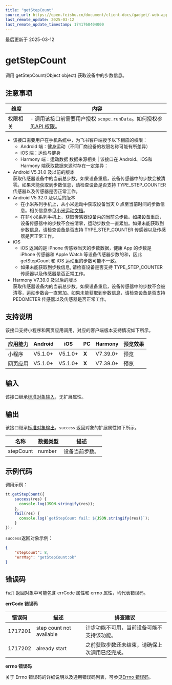 ```yaml
---
title: "getStepCount"
source_url: https://open.feishu.cn/document/client-docs/gadget/-web-app-api/sport-and-health/getstepcount
last_remote_update: 2025-03-12
last_remote_update_timestamp: 1741768404000
---
```

最后更新于 2025-03-12

# getStepCount

调用 getStepCount(Object object) 获取设备中的步数信息。

## 注意事项

维度 | 内容
--- | ---
权限相关 | - 调用该接口前需要用户授权 `scope.runData`。如何授权参见[API 权限](https://open.feishu.cn/document/uYjL24iN/uITMuITMuITM)。  
- 该接口需要用户在手机系统中，为飞书客户端授予以下相应的权限：  
	- Android 端：健身运动（不同厂商设备的权限名称可能有所差异）  
	- iOS 端：运动与健身  
    - Harmony 端：运动数据
数据来源相关 | 该接口在 Android、iOS和Harmony 端获取数据来源时存在一定差异：  
- Android V5.31.0 及以前的版本  
  获取传感器设备中的当前总步数。如果设备重启，设备传感器中的步数会被清零。如果未能获取到步数信息，请检查设备是否支持 TYPE_STEP_COUNTER 传感器以及传感器是否正常工作。  
- Android V5.32.0 及以后的版本  
	- 在小米系列手机上，从小米运动中获取设备当天 0 点至当前时间的步数信息。相关信息参见[小米运动文档](https://dev.mi.com/console/doc/detail?pId=2487)。  
	- 在非小米系列手机上，获取传感器设备内的当前总步数。如果设备重启，设备传感器中的步数不会被清零，运动步数会一直累加。如果未能获取到步数信息，请检查设备是否支持 TYPE_STEP_COUNTER 传感器以及传感器是否正常工作。  
- iOS  
  - iOS 返回的是 iPhone 传感器当天的步数数据，健康 App 的步数是 iPhone 传感器和 Apple Watch 等设备传感器步数的和，因此 getStepCount 和 iOS 运动里的步数可能不一致。  
  - 如果未能获取到步数信息, 请检查设备是否支持 TYPE_STEP_COUNTER 传感器以及传感器是否正常工作。  
- Harmony V7.39.0 及以后的版本  
  获取传感器设备内的当前总步数。如果设备重启，设备传感器中的步数不会被清零，运动步数会一直累加。如果未能获取到步数信息，请检查设备是否支持 PEDOMETER 传感器以及传感器是否正常工作。

## 支持说明

该接口支持小程序和网页应用调用，对应的客户端版本支持情况如下所示。

应用能力 | Android | iOS | PC | Harmony | 预览效果
--- | --- | --- | --- | --- | ---
小程序 | V5.1.0+ | V5.1.0+ | **X** | V7.39.0+ | 预览
网页应用 | V5.1.0+ | V5.1.0+ | **X** | V7.39.0+ | 预览

## 输入

该接口继承[标准对象输入](https://open.feishu.cn/document/uYjL24iN/ukzNy4SO3IjL5cjM)，无扩展属性。

## 输出

该接口继承[标准对象输出](https://open.feishu.cn/document/uYjL24iN/ukzNy4SO3IjL5cjM#8c92acb8)，`success` 返回对象的扩展属性如下所示。

名称 | 数据类型 | 描述
--- | --- | ---
stepCount | number | 设备当前步数。

## 示例代码

调用示例：

```js
tt.getStepCount({ 
    success(res) {
      console.log(JSON.stringify(res));
    },
    fail(res) {
      console.log(`getStepCount fail: ${JSON.stringify(res)}`);
    }
});
```

`success`返回对象示例：
```json
{
    "stepCount": 8,
    "errMsg": "getStepCount:ok"
}
```

## 错误码

`fail` 返回对象中可能包含 errCode 属性和 errno 属性，均代表错误码。

**errCode 错误码**

错误码 | 描述 | 排查建议
--- | --- | ---
1717201 | step count not available | 计步功能不可用，当前设备可能不支持该功能。
1717202 | already start | 之前获取步数还未结束，请确保上次调用已经完成。

**errno 错误码**

关于 Errno 错误码的详细说明以及通用错误码列表，可参见[Errno 错误码](https://open.feishu.cn/document/uYjL24iN/uAjMuAjMuAjM/errno)。
